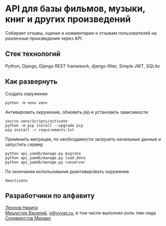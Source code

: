 # API для базы фильмов, музыки, книг и других произведений  
Собирает отзывы, оценки и комментарии к отзывам пользователей на различные произведения через API.  

## Стек технологий  
Python, Django, Django REST framework, django-filter, Simple JWT, SQLite  

## Как развернуть  

Создать окружение  
```  
python -m venv venv  
```  

Активировать окружение, обновить pip и установить зависимости  
```  
source venv/Scripts/activate  
python -m pip install --upgrade pip  
pip install -r requirements.txt  
```  

Применить миграции, по необходимости загрузить начальные данные и запустить сервер  
```  
python api_yamdb/manage.py migrate  
python api_yamdb/manage.py load_data  
python api_yamdb/manage.py runserver  
```  

По окончании использования деактивировать окружение  
```  
deactivate  
```  

## Разработчики по алфавиту
[Леонов Никита](https://github.com/KnowName90)  
[Мишустин Василий](https://github.com/vvvas), v@vvvas.ru, в том числе выполнял роль тим-лида  
[Селиверстов Михаил](https://github.com/MikhailDeveloper)
